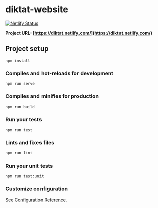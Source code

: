 # diktat-website
[![Netlify Status](https://api.netlify.com/api/v1/badges/d673ab1a-5f5e-49bb-9806-844e6d2d3f7c/deploy-status)](https://app.netlify.com/sites/dazzling-agnesi-c620e5/deploys)

**Project URL: [https://diktat.netlify.com/](https://diktat.netlify.com/)**

## Project setup
```
npm install
```

### Compiles and hot-reloads for development
```
npm run serve
```

### Compiles and minifies for production
```
npm run build
```

### Run your tests
```
npm run test
```

### Lints and fixes files
```
npm run lint
```

### Run your unit tests
```
npm run test:unit
```

### Customize configuration
See [Configuration Reference](https://cli.vuejs.org/config/).
